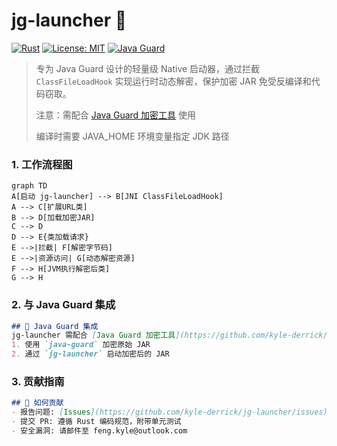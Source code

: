 # jg-launcher 🔐
[![Rust](https://img.shields.io/badge/Rust-1.41+-red)](https://rust-lang.org)
[![License: MIT](https://img.shields.io/badge/License-MIT-blue.svg)](LICENSE)
[![Java Guard](https://img.shields.io/badge/Integration-Java_Guard-orange)](https://github.com/kyle-derrick/java-guard)

> 专为 Java Guard 设计的轻量级 Native 启动器，通过拦截 `ClassFileLoadHook` 实现运行时动态解密，保护加密 JAR 免受反编译和代码窃取。
> 
> 注意：需配合 [Java Guard 加密工具](https://github.com/kyle-derrick/java-guard) 使用
> 
> 编译时需要 JAVA_HOME 环境变量指定 JDK 路径
> 

### 1. **工作流程图**
```mermaid
graph TD
A[启动 jg-launcher] --> B[JNI ClassFileLoadHook]
A --> C[扩展URL类]
B --> D[加载加密JAR]
C --> D
D --> E{类加载请求}
E -->|拦截| F[解密字节码]
E -->|资源访问| G[动态解密资源]
F --> H[JVM执行解密后类]
G --> H
```

### 2. **与 Java Guard 集成**
```markdown
## 🔗 Java Guard 集成
jg-launcher 需配合 [Java Guard 加密工具](https://github.com/kyle-derrick/java-guard) 使用：
1. 使用 `java-guard` 加密原始 JAR
2. 通过 `jg-launcher` 启动加密后的 JAR
```

### 3. **贡献指南**
```markdown
## 🤝 如何贡献
- 报告问题: [Issues](https://github.com/kyle-derrick/jg-launcher/issues)
- 提交 PR: 遵循 Rust 编码规范，附带单元测试
- 安全漏洞: 请邮件至 feng.kyle@outlook.com
```